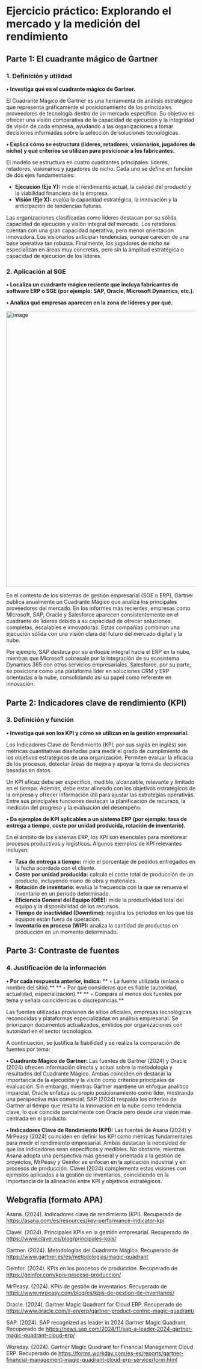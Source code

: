 # Ejercicio práctico: Explorando el mercado y la medición del rendimiento

## Parte 1: El cuadrante mágico de Gartner

### 1. Definición y utilidad

**• Investiga qué es el cuadrante mágico de Gartner.**

El Cuadrante Mágico de Gartner es una herramienta de análisis estratégico que representa gráficamente el posicionamiento de los principales proveedores de tecnología dentro de un mercado específico. Su objetivo es ofrecer una visión comparativa de la capacidad de ejecución y la integridad de visión de cada empresa, ayudando a las organizaciones a tomar decisiones informadas sobre la selección de soluciones tecnológicas. 

**• Explica cómo se estructura (líderes, retadores, visionarios, jugadores de nicho) y qué criterios se utilizan para posicionar a los fabricantes.**

El modelo se estructura en cuatro cuadrantes principales: líderes, retadores, visionarios y jugadores de nicho. Cada uno se define en función de dos ejes fundamentales: 

- **Ejecución (Eje Y):** mide el rendimiento actual, la calidad del producto y la viabilidad financiera de la empresa. 
- **Visión (Eje X):** evalúa la capacidad estratégica, la innovación y la anticipación de tendencias futuras. 

Las organizaciones clasificadas como líderes destacan por su sólida capacidad de ejecución y visión integral del mercado. Los retadores cuentan con una gran capacidad operativa, pero menor orientación innovadora. Los visionarios anticipan tendencias, aunque carecen de una base operativa tan robusta. Finalmente, los jugadores de nicho se especializan en áreas muy concretas, pero sin la amplitud estratégica o capacidad de ejecución de los líderes. 

### 2. Aplicación al SGE

**• Localiza un cuadrante mágico reciente que incluya fabricantes de software ERP o SGE (por ejemplo: SAP, Oracle, Microsoft Dynamics, etc.).**

**• Analiza qué empresas aparecen en la zona de líderes y por qué.**

<img width="713" height="734" alt="image" src="https://github.com/user-attachments/assets/c964c507-cb8f-4fb5-b709-64bbe0706b12" />

En el contexto de los sistemas de gestión empresarial (SGE o ERP), Gartner publica anualmente un Cuadrante Mágico que analiza los principales proveedores del mercado. En los informes más recientes, empresas como Microsoft, SAP, Oracle y Salesforce aparecen consistentemente en el cuadrante de líderes debido a su capacidad de ofrecer soluciones completas, escalables e innovadoras. Estas compañías combinan una ejecución sólida con una visión clara del futuro del mercado digital y la nube. 

Por ejemplo, SAP destaca por su enfoque integral hacia el ERP en la nube, mientras que Microsoft sobresale por la integración de su ecosistema Dynamics 365 con otros servicios empresariales. Salesforce, por su parte, se posiciona como una plataforma líder en soluciones CRM y ERP orientadas a la nube, consolidando así su papel como referente en innovación. 

## Parte 2: Indicadores clave de rendimiento (KPI)

### 3. Definición y función

**• Investiga qué son los KPI y cómo se utilizan en la gestión empresarial.**

Los Indicadores Clave de Rendimiento (KPI, por sus siglas en inglés) son métricas cuantitativas diseñadas para medir el grado de cumplimiento de los objetivos estratégicos de una organización. Permiten evaluar la eficacia de los procesos, detectar áreas de mejora y apoyar la toma de decisiones basadas en datos. 

Un KPI eficaz debe ser específico, medible, alcanzable, relevante y limitado en el tiempo. Además, debe estar alineado con los objetivos estratégicos de la empresa y ofrecer información útil para ajustar las estrategias operativas. Entre sus principales funciones destacan la planificación de recursos, la medición del progreso y la evaluación del desempeño. 

**• Da ejemplos de KPI aplicables a un sistema ERP (por ejemplo: tasa de entrega a tiempo, coste por unidad producida, rotación de inventario).**

En el ámbito de los sistemas ERP, los KPI son esenciales para monitorear procesos productivos y logísticos. Algunos ejemplos de KPI relevantes incluyen: 

- **Tasa de entrega a tiempo:** mide el porcentaje de pedidos entregados en la fecha acordada con el cliente. 
- **Coste por unidad producida:** calcula el coste total de producción de un producto, incluyendo mano de obra y materiales. 
- **Rotación de inventario:** evalúa la frecuencia con la que se renueva el inventario en un periodo determinado. 
- **Eficiencia General del Equipo (OEE):** mide la productividad total del equipo y la disponibilidad de los recursos. 
- **Tiempo de inactividad (Downtime):** registra los periodos en los que los equipos están fuera de operación. 
- **Inventario en proceso (WIP):** analiza la cantidad de productos en producción en un momento determinado. 

## Parte 3: Contraste de fuentes

### 4. Justificación de la información

**• Por cada respuesta anterior, indica:**
**  ◦ La fuente utilizada (enlace o nombre del sitio).**
**  ◦ Por qué consideras que es fiable (autoridad, actualidad, especialización).**
**  ◦ Compara al menos dos fuentes por tema y señala coincidencias o discrepancias.**

Las fuentes utilizadas provienen de sitios oficiales, empresas tecnológicas reconocidas y plataformas especializadas en análisis empresarial. Se priorizaron documentos actualizados, emitidos por organizaciones con autoridad en el sector tecnológico. 

A continuación, se justifica la fiabilidad y se realiza la comparación de fuentes por tema: 

**• Cuadrante Mágico de Gartner:** Las fuentes de Gartner (2024) y Oracle (2024) ofrecen información directa y actual sobre la metodología y resultados del Cuadrante Mágico. Ambas coinciden en destacar la importancia de la ejecución y la visión como criterios principales de evaluación. Sin embargo, mientras Gartner mantiene un enfoque analítico imparcial, Oracle enfatiza su propio posicionamiento como líder, mostrando una perspectiva más comercial. SAP (2024) respalda los criterios de Gartner al tiempo que resalta la innovación en la nube como tendencia clave, lo que coincide parcialmente con Oracle pero desde una visión más centrada en el producto. 

**• Indicadores Clave de Rendimiento (KPI):** Las fuentes de Asana (2024) y MrPeasy (2024) coinciden en definir los KPI como métricas fundamentales para medir el rendimiento empresarial. Ambas destacan la necesidad de que los indicadores sean específicos y medibles. No obstante, mientras Asana adopta una perspectiva más general y orientada a la gestión de proyectos, MrPeasy y Geinfor se enfocan en la aplicación industrial y en procesos de producción. Clavei (2024) complementa estas visiones con ejemplos aplicados a la gestión de inventarios, coincidiendo en la importancia de la alineación entre KPI y objetivos estratégicos. 

## Webgrafía (formato APA)

Asana. (2024). Indicadores clave de rendimiento (KPI). Recuperado de https://asana.com/es/resources/key-performance-indicator-kpi 

Clavei. (2024). Principales KPIs en la gestión empresarial. Recuperado de https://www.clavei.es/blog/principales-kpis/ 

Gartner. (2024). Metodologías del Cuadrante Mágico. Recuperado de https://www.gartner.es/es/metodologias/magic-quadrant 

Geinfor. (2024). KPIs en los procesos de producción. Recuperado de https://geinfor.com/kpis-proceso-produccion/ 

MrPeasy. (2024). KPIs de gestión de inventarios. Recuperado de https://www.mrpeasy.com/blog/es/kpis-de-gestion-de-inventarios/ 

Oracle. (2024). Gartner Magic Quadrant for Cloud ERP. Recuperado de https://www.oracle.com/il-en/erp/gartner-product-centric-magic-quadrant/ 

SAP. (2024). SAP recognized as leader in 2024 Gartner Magic Quadrant. Recuperado de https://news.sap.com/2024/11/sap-a-leader-2024-gartner-magic-quadrant-cloud-erp/ 

Workday. (2024). Gartner Magic Quadrant for Financial Management Cloud ERP. Recuperado de https://forms.workday.com/es-es/reports/gartner-financial-management-magic-quadrant-cloud-erp-service/form.html

